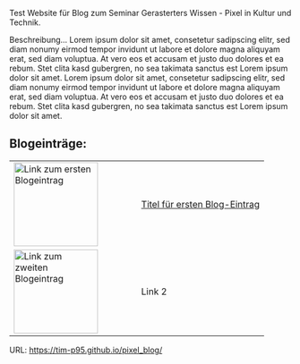 
Test Website für Blog zum Seminar Gerasterters Wissen - Pixel in Kultur und Technik.

Beschreibung... Lorem ipsum dolor sit amet, consetetur sadipscing elitr, sed diam nonumy eirmod tempor invidunt ut labore et dolore magna aliquyam erat, sed diam voluptua. At vero eos et accusam et justo duo dolores et ea rebum. Stet clita kasd gubergren, no sea takimata sanctus est Lorem ipsum dolor sit amet. Lorem ipsum dolor sit amet, consetetur sadipscing elitr, sed diam nonumy eirmod tempor invidunt ut labore et dolore magna aliquyam erat, sed diam voluptua. At vero eos et accusam et justo duo dolores et ea rebum. Stet clita kasd gubergren, no sea takimata sanctus est Lorem ipsum dolor sit amet.

<!--[Erster Blogeintrag](https://tim-p95.github.io/pixel_blog/blog_eintrag1.html)-->

<!---
[![bild 1](http://www.gesamtschule-hambergen.de/wp-content/uploads/2018/06/pixil-frame-0.png)](https://tim-p95.github.io/pixel_blog/blog_eintrag1.html)
-->

<!---
<a href="https://tim-p95.github.io/pixel_blog/blog_eintrag1.html">
  <img src="http://www.gesamtschule-hambergen.de/wp-content/uploads/2018/06/pixil-frame-0.png" alt="Link zum ersten Blogeintrag" style="width:50px;height:50px;">
</a>
-->

## Blogeinträge:

<table width="100%">
  <tr>
    <td width="50%">
      <a href="https://tim-p95.github.io/pixel_blog/blog_eintrag1.html">
        <img src="http://www.gesamtschule-hambergen.de/wp-content/uploads/2018/06/pixil-frame-0.png" alt="Link zum ersten Blogeintrag"            style="width:150px;height:150px;">
      </a>
    </td>
    <td width="50%"><a href="https://tim-p95.github.io/pixel_blog/blog_eintrag1.html">Titel für ersten Blog-Eintrag</a></td>
  </tr>
  <tr>
    <td width="50%">    
      <a href="https://tim-p95.github.io/pixel_blog/blog_eintrag1.html">
        <img src="https://i.pinimg.com/236x/97/50/7c/97507cb58048040661fe36fea9f07c4c--minecraft-pixelart-minecraft-art.jpg" 
             alt="Link zum zweiten Blogeintrag" style="width:150px;height:150px;">
      </a>
    </td>
    <td width="50%">Link 2</td>
  </tr>
</table>

<!---
![bild 2](https://i.pinimg.com/236x/97/50/7c/97507cb58048040661fe36fea9f07c4c--minecraft-pixelart-minecraft-art.jpg)
-->

URL: https://tim-p95.github.io/pixel_blog/


